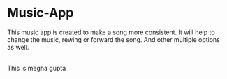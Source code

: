 # Music-App
This music app is created to make a song more consistent. It will help to change the music, rewing or forward the song. And other multiple options as well.

<br>
This is megha gupta
